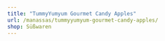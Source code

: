 ```yaml
---
title: "TummyYumyum Gourmet Candy Apples"
url: /manassas/tummyyumyum-gourmet-candy-apples/
shop: Süßwaren
---
```

